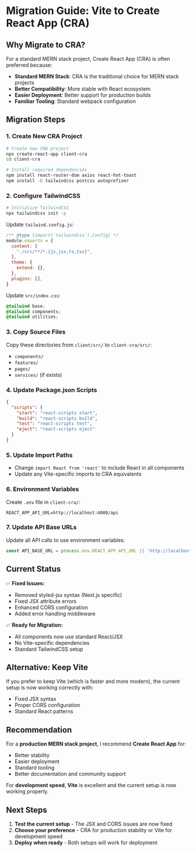 # Migration Guide: Vite to Create React App (CRA)

## Why Migrate to CRA?

For a standard MERN stack project, Create React App (CRA) is often preferred because:
- **Standard MERN Stack**: CRA is the traditional choice for MERN stack projects
- **Better Compatibility**: More stable with React ecosystem
- **Easier Deployment**: Better support for production builds
- **Familiar Tooling**: Standard webpack configuration

## Migration Steps

### 1. Create New CRA Project

```bash
# Create new CRA project
npx create-react-app client-cra
cd client-cra

# Install required dependencies
npm install react-router-dom axios react-hot-toast
npm install -D tailwindcss postcss autoprefixer
```

### 2. Configure TailwindCSS

```bash
# Initialize TailwindCSS
npx tailwindcss init -p
```

Update `tailwind.config.js`:
```javascript
/** @type {import('tailwindcss').Config} */
module.exports = {
  content: [
    "./src/**/*.{js,jsx,ts,tsx}",
  ],
  theme: {
    extend: {},
  },
  plugins: [],
}
```

Update `src/index.css`:
```css
@tailwind base;
@tailwind components;
@tailwind utilities;
```

### 3. Copy Source Files

Copy these directories from `client/src/` to `client-cra/src/`:
- `components/`
- `features/`
- `pages/`
- `services/` (if exists)

### 4. Update Package.json Scripts

```json
{
  "scripts": {
    "start": "react-scripts start",
    "build": "react-scripts build",
    "test": "react-scripts test",
    "eject": "react-scripts eject"
  }
}
```

### 5. Update Import Paths

- Change `import React from 'react'` to include React in all components
- Update any Vite-specific imports to CRA equivalents

### 6. Environment Variables

Create `.env` file in `client-cra/`:
```
REACT_APP_API_URL=http://localhost:4000/api
```

### 7. Update API Base URLs

Update all API calls to use environment variables:
```javascript
const API_BASE_URL = process.env.REACT_APP_API_URL || 'http://localhost:4000/api';
```

## Current Status

✅ **Fixed Issues:**
- Removed styled-jsx syntax (Next.js specific)
- Fixed JSX attribute errors
- Enhanced CORS configuration
- Added error handling middleware

✅ **Ready for Migration:**
- All components now use standard React/JSX
- No Vite-specific dependencies
- Standard TailwindCSS setup

## Alternative: Keep Vite

If you prefer to keep Vite (which is faster and more modern), the current setup is now working correctly with:
- Fixed JSX syntax
- Proper CORS configuration
- Standard React patterns

## Recommendation

For a **production MERN stack project**, I recommend **Create React App** for:
- Better stability
- Easier deployment
- Standard tooling
- Better documentation and community support

For **development speed**, **Vite** is excellent and the current setup is now working properly.

## Next Steps

1. **Test the current setup** - The JSX and CORS issues are now fixed
2. **Choose your preference** - CRA for production stability or Vite for development speed
3. **Deploy when ready** - Both setups will work for deployment
